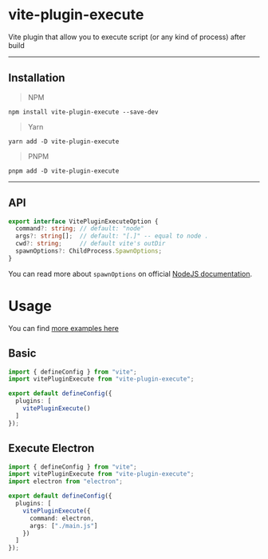 # vite-plugin-execute
Vite plugin that allow you to execute script (or any kind of process) after build

---

## Installation
> NPM
```
npm install vite-plugin-execute --save-dev
```

> Yarn
```
yarn add -D vite-plugin-execute
```

> PNPM
```
pnpm add -D vite-plugin-execute
```

---

## API
```ts
export interface VitePluginExecuteOption {
  command?: string; // default: "node"
  args?: string[];  // default: "[.]" -- equal to node .
  cwd?: string;     // default vite's outDir
  spawnOptions?: ChildProcess.SpawnOptions;
}
```

You can read more about `spawnOptions` on official [NodeJS documentation](https://nodejs.org/api/child_process.html#child_processspawncommand-args-options).

# Usage
You can find [more examples here](https://github.com/datyin/vite-plugin-execute/tree/main/examples)

## Basic

```ts
import { defineConfig } from "vite";
import vitePluginExecute from "vite-plugin-execute";

export default defineConfig({
  plugins: [
    vitePluginExecute()
  ]
});
```

## Execute Electron
```ts
import { defineConfig } from "vite";
import vitePluginExecute from "vite-plugin-execute";
import electron from "electron";

export default defineConfig({
  plugins: [
    vitePluginExecute({
      command: electron,
      args: ["./main.js"]
    })
  ]
});
```
